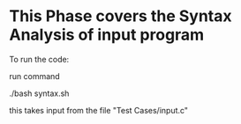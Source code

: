# This Phase covers the Syntax Analysis of input program

To run the code:

run command

./bash syntax.sh

this takes input from the file "Test Cases/input.c"
